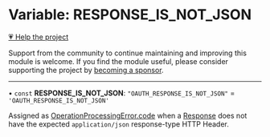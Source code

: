 # Variable: RESPONSE\_IS\_NOT\_JSON

[💗 Help the project](https://github.com/sponsors/panva)

Support from the community to continue maintaining and improving this module is welcome. If you find the module useful, please consider supporting the project by [becoming a sponsor](https://github.com/sponsors/panva).

***

• `const` **RESPONSE\_IS\_NOT\_JSON**: `"OAUTH_RESPONSE_IS_NOT_JSON"` = `'OAUTH_RESPONSE_IS_NOT_JSON'`

Assigned as [OperationProcessingError.code](../classes/OperationProcessingError.md#code) when a [Response](https://developer.mozilla.org/docs/Web/API/Response) does not have the
expected `application/json` response-type HTTP Header.
